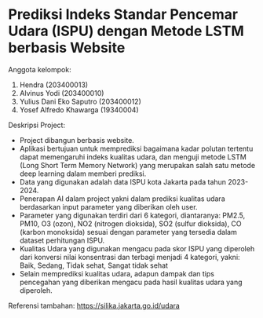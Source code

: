 # Prediksi Indeks Standar Pencemar Udara (ISPU) dengan Metode LSTM berbasis Website
Anggota kelompok:
1. Hendra (203400013)
2. Alvinus Yodi (203400010)
3. Yulius Dani Eko Saputro (203400012)
4. Yosef Alfredo Khawarga (19340004)

Deskripsi Project:
- Project dibangun berbasis website.
- Aplikasi bertujuan untuk memprediksi bagaimana kadar polutan tertentu dapat memengaruhi indeks kualitas udara, dan menguji metode LSTM (Long Short Term Memory Network) yang merupakan salah satu metode deep learning dalam memberi prediksi.
- Data yang digunakan adalah data ISPU kota Jakarta pada tahun 2023-2024.
- Penerapan AI dalam project yakni dalam prediksi kualitas udara berdasarkan input parameter yang diberikan oleh user.
- Parameter yang digunakan terdiri dari 6 kategori, diantaranya: PM2.5, PM10, O3 (ozon), NO2 (nitrogen dioksida), SO2 (sulfur dioksida), CO (karbon monoksida)
sesuai dengan parameter yang tersedia dalam dataset perhitungan ISPU.
- Kualitas Udara yang digunakan mengacu pada skor ISPU yang diperoleh dari konversi nilai konsentrasi dan terbagi menjadi 4 kategori, yakni: Baik, Sedang, Tidak sehat, Sangat tidak sehat
- Selain memprediksi kualitas udara, adapun dampak dan tips pencegahan yang diberikan mengacu pada hasil kualitas udara yang diperoleh.

Referensi tambahan:
https://silika.jakarta.go.id/udara
